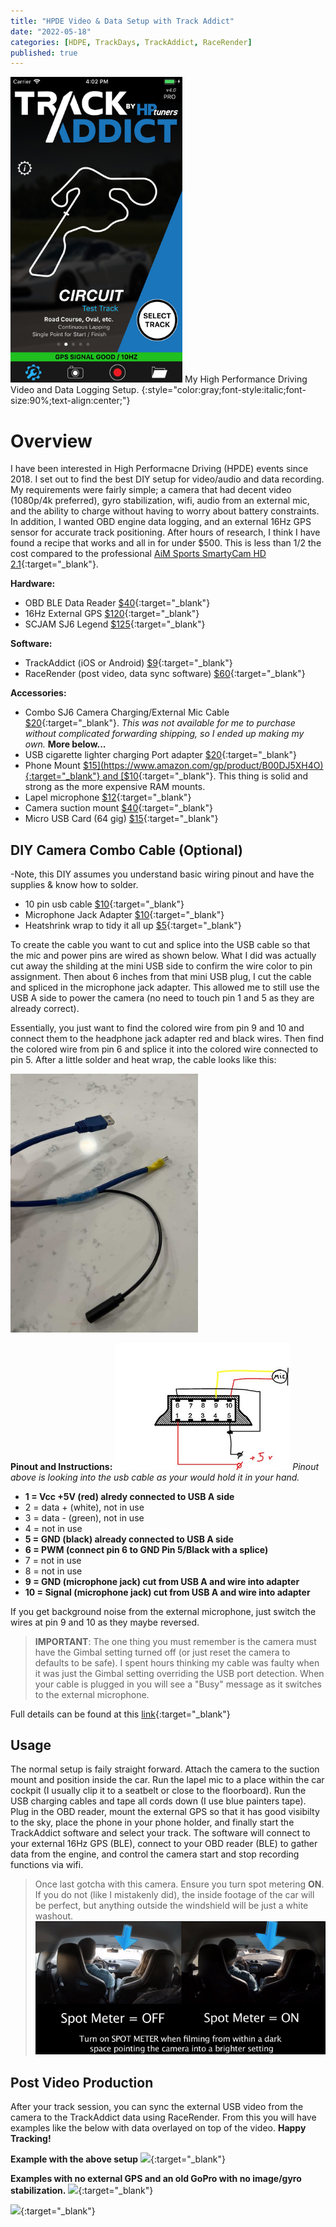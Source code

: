 ```yaml
---
title: "HPDE Video & Data Setup with Track Addict"
date: "2022-05-18"
categories: [HDPE, TrackDays, TrackAddict, RaceRender]
published: true
---
```

<img src="../images/track-addict.jpeg" alt="" width="275"/>
My High Performance Driving Video and Data Logging Setup.
{:style="color:gray;font-style:italic;font-size:90%;text-align:center;"}

# Overview

I have been interested in High Performacne Driving (HPDE) events since 2018.  I set out to find the best DIY setup for video/audio and data recording.  My requirements were fairly simple; a camera that had decent video (1080p/4k preferred), gyro stabilization, wifi, audio from an external mic, and the ability to charge without having to worry about battery constraints.  In addition, I wanted OBD engine data logging, and an external 16Hz GPS sensor for accurate track positioning.  After hours of research, I think I have found a recipe that works and all in for under $500.  This is less than 1/2 the cost compared to the professional [AiM Sports SmartyCam HD 2.1](https://store.windingroad.com/aim-sports-smartycam-hd-2-1){:target="_blank"}.  

**Hardware:**
* OBD BLE Data Reader [$40](https://www.amazon.com/gp/product/B073XKQQQW){:target="_blank"}
*  16Hz External GPS [$120](https://racebox.ecwid.com/Racebox-Pro-p136884742){:target="_blank"}
*  SCJAM SJ6 Legend [$125](https://www.bhphotovideo.com/c/product/1437113-REG/sjcam_sj6legend_sj6_legend_4k_action.html){:target="_blank"}

**Software:**
* TrackAddict (iOS or Android) [$9](https://racerender.com/TrackAddict/Features.html){:target="_blank"}
* RaceRender (post video, data sync software) [$60](https://racerender.com/RR3/Features.html){:target="_blank"}

**Accessories:**
* Combo SJ6 Camera Charging/External Mic Cable [$20](https://shopee.ph/product/237542451/7620385048?smtt=0.266647243-1608439390.9){:target="_blank"}.  *This was not available for me to purchase without complicated forwarding shipping, so I ended up making my own.*  **More below...**
* USB cigarette lighter charging Port adapter [$20](https://www.amazon.com/Anker-Charger-PowerDrive-Adapter-iPhone/dp/B07PGT7LSR){:target="_blank"}
* Phone Mount [$15](https://www.amazon.com/gp/product/B00DJ5XH4O){:target="_blank"} and [$10](https://www.amazon.com/gp/product/B00WFNNNCC){:target="_blank"}.  This thing is solid and strong as the more expensive RAM mounts.
* Lapel microphone [$12](https://www.amazon.com/PoP-voice-Professional-Microphone-Omnidirectional/dp/B016C4ZG74){:target="_blank"}
* Camera suction mount [$40](https://www.amazon.com/gp/product/B00F19Q7YI){:target="_blank"}
* Micro USB Card (64 gig) [$15](https://www.amazon.com/gp/product/B073JYVKNX){:target="_blank"}

## DIY Camera Combo Cable (Optional)

-Note, this DIY assumes you understand basic wiring pinout and have the supplies & know how to solder.
* 10 pin usb cable [$10](https://www.amazon.com/gp/product/B06XG1J9CY){:target="_blank"}
* Microphone Jack Adapter [$10](https://www.amazon.com/gp/product/B07Y8JS4BS){:target="_blank"}
* Heatshrink wrap to tidy it all up [$5](https://www.amazon.com/gp/product/B01MFA3OFA){:target="_blank"}

To create the cable you want to cut and splice into the USB cable so that the mic and power pins are wired as shown below.  What I did was actually cut away the shilding at the mini USB side to confirm the wire color to pin assignment. Then about 6 inches from that mini USB plug, I cut the cable and spliced in the microphone jack adapter.  This allowed me to still use the USB A side to power the camera (no need to touch pin 1 and 5 as they are already correct).  

Essentially, you just want to find the colored wire from pin 9 and 10 and connect them to the headphone jack adapter red and black wires. Then find the colored wire from pin 6 and splice it into the colored wire connected to pin 5. After a little solder and heat wrap, the cable looks like this:

<img src="../images/sjcam-cable.jpg" alt="" width="300"/>

**Pinout and Instructions:**
![](../images/sjcam-pinout.png)
*Pinout above is looking into the usb cable as your would hold it in your hand.*

- **1 = Vcc +5V (red) alredy connected to USB A side**
- 2 = data + (white), not in use
- 3 = data - (green), not in use
- 4 = not in use
- **5 = GND (black) already connected to USB A side**
- **6 = PWM (connect pin 6 to GND Pin 5/Black with a splice)**
- 7 = not in use
- 8 = not in use
- **9 = GND (microphone jack) cut from USB A and wire into adapter**
- **10 = Signal (microphone jack) cut from USB A and wire into adapter**

If you get background noise from the external microphone, just switch the wires at pin 9 and 10 as they maybe reversed.

> **IMPORTANT**:  The one thing you must remember is the camera must have the Gimbal setting turned off (or just reset the camera to defaults to be safe). I spent hours thinking my cable was faulty when it was just the Gimbal setting overriding the USB port detection. When your cable is plugged in you will see a "Busy" message as it switches to the external microphone.

Full details can be found at this [link](https://sjcam.com/community/threads/adding-powerbank-and-external-mic.2440/){:target="_blank"}

## Usage

The normal setup is faily straight forward.  Attach the camera to the suction mount and position inside the car.  Run the lapel mic to a place within the car cockpit (I usually clip it to a seatbelt or close to the floorboard).  Run the USB charging cables and tape all cords down (I use blue painters tape).  Plug in the OBD reader, mount the external GPS so that it has good visibilty to the sky, place the phone in your phone holder, and finally start the TrackAddict software and select your track.  The software will connect to your external 16Hz GPS (BLE), connect to your OBD reader (BLE) to gather data from the engine, and control the camera start and stop recording functions via wifi. 

>Once last gotcha with this camera.  Ensure you turn spot metering **ON**.  If you do not (like I mistakenly did), the inside footage of the car will be perfect, but anything outside the windshield will be just a white washout.
![](../images/sjcam-spotmetering.png)

## Post Video Production

After your track session, you can sync the external USB video from the camera to the TrackAddict data using RaceRender.  From this you will have examples like the below with data overlayed on top of the video.  **Happy Tracking!**

**Example with the above setup**
[![](https://img.youtube.com/vi/i1e750pw5TE/0.jpg#center)](https://www.youtube.com/watch?v=i1e750pw5TE){:target="_blank"}

**Examples with no external GPS and an old GoPro with no image/gyro stabilization.**
[![](https://img.youtube.com/vi/IJ_6PITpKRk/0.jpg#center)](https://www.youtube.com/watch?v=IJ_6PITpKRk){:target="_blank"}

[![](https://img.youtube.com/vi/3tPvPUWdH2A/0.jpg#center)](https://www.youtube.com/watch?v=3tPvPUWdH2A){:target="_blank"}
